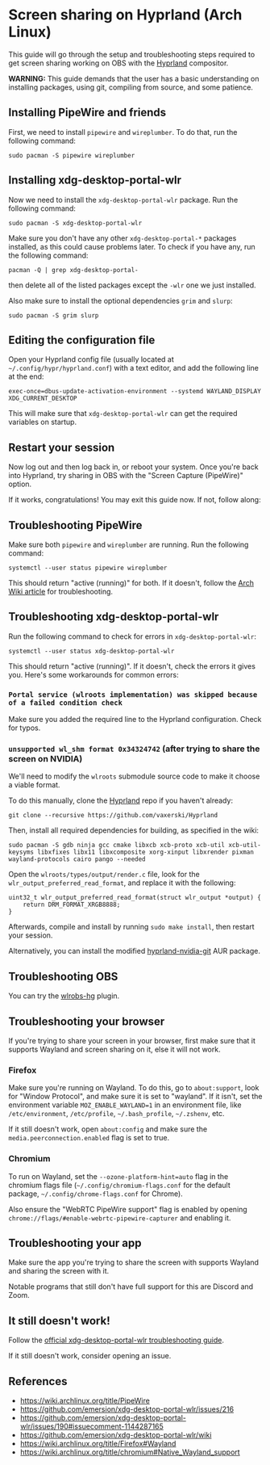 # Screen sharing on Hyprland (Arch Linux)

This guide will go through the setup and troubleshooting steps required to get screen sharing working on OBS with the [Hyprland](https://github.com/vaxerski/Hyprland) compositor.

**WARNING:** This guide demands that the user has a basic understanding on installing packages, using git, compiling from source, and some patience.

## Installing PipeWire and friends
First, we need to install `pipewire` and `wireplumber`. To do that, run the following command:
```
sudo pacman -S pipewire wireplumber
```

## Installing xdg-desktop-portal-wlr
Now we need to install the `xdg-desktop-portal-wlr` package. Run the following command:
```
sudo pacman -S xdg-desktop-portal-wlr
```

Make sure you don't have any other `xdg-desktop-portal-*` packages installed, as this could cause problems later. To check if you have any, run the following command:
```
pacman -Q | grep xdg-desktop-portal-
```
then delete all of the listed packages except the `-wlr` one we just installed.

Also make sure to install the optional dependencies `grim` and `slurp`:
```
sudo pacman -S grim slurp
```

## Editing the configuration file
Open your Hyprland config file (usually located at `~/.config/hypr/hyprland.conf`) with a text editor, and add the following line at the end:
```
exec-once=dbus-update-activation-environment --systemd WAYLAND_DISPLAY XDG_CURRENT_DESKTOP
```
This will make sure that `xdg-desktop-portal-wlr` can get the required variables on startup.

## Restart your session
Now log out and then log back in, or reboot your system. Once you're back into Hyprland, try sharing in OBS with the "Screen Capture (PipeWire)" option.

If it works, congratulations! You may exit this guide now. If not, follow along:

## Troubleshooting PipeWire
Make sure both `pipewire` and `wireplumber` are running. Run the following command:
```
systemctl --user status pipewire wireplumber
```
This should return "active (running)" for both. If it doesn't, follow the [Arch Wiki article](https://wiki.archlinux.org/title/PipeWire) for troubleshooting.

## Troubleshooting xdg-desktop-portal-wlr
Run the following command to check for errors in `xdg-desktop-portal-wlr`:
```
systemctl --user status xdg-desktop-portal-wlr
```
This should return "active (running)". If it doesn't, check the errors it gives you. Here's some workarounds for common errors:

### `Portal service (wlroots implementation) was skipped because of a failed condition check`
Make sure you added the required line to the Hyprland configuration. Check for typos.

### `unsupported wl_shm format 0x34324742` (after trying to share the screen on NVIDIA)
We'll need to modify the `wlroots` submodule source code to make it choose a viable format.

To do this manually, clone the [Hyprland](https://github.com/vaxerski/Hyprland) repo if you haven't already:
```
git clone --recursive https://github.com/vaxerski/Hyprland
```
Then, install all required dependencies for building, as specified in the wiki:
```
sudo pacman -S gdb ninja gcc cmake libxcb xcb-proto xcb-util xcb-util-keysyms libxfixes libx11 libxcomposite xorg-xinput libxrender pixman wayland-protocols cairo pango --needed
```
Open the `wlroots/types/output/render.c` file, look for the `wlr_output_preferred_read_format`, and replace it with the following:
```
uint32_t wlr_output_preferred_read_format(struct wlr_output *output) {
    return DRM_FORMAT_XRGB8888;
}
```
Afterwards, compile and install by running `sudo make install`, then restart your session.

Alternatively, you can install the modified [hyprland-nvidia-git](https://aur.archlinux.org/packages/hyprland-nvidia-git) AUR package.

## Troubleshooting OBS
You can try the [wlrobs-hg](https://aur.archlinux.org/packages/wlrobs-hg) plugin.

## Troubleshooting your browser
If you're trying to share your screen in your browser, first make sure that it supports Wayland and screen sharing on it, else it will not work.

### Firefox
Make sure you're running on Wayland. To do this, go to `about:support`, look for "Window Protocol", and make sure it is set to "wayland".
If it isn't, set the environment variable `MOZ_ENABLE_WAYLAND=1` in an environment file, like `/etc/environment`, `/etc/profile`, `~/.bash_profile`, `~/.zshenv`, etc.

If it still doesn't work, open `about:config` and make sure the `media.peerconnection.enabled` flag is set to true.

### Chromium
To run on Wayland, set the `--ozone-platform-hint=auto` flag in the chromium flags file (`~/.config/chromium-flags.conf` for the default package, `~/.config/chrome-flags.conf` for Chrome).

Also ensure the "WebRTC PipeWire support" flag is enabled by opening `chrome://flags/#enable-webrtc-pipewire-capturer` and enabling it.

## Troubleshooting your app
Make sure the app you're trying to share the screen with supports Wayland and sharing the screen with it.

Notable programs that still don't have full support for this are Discord and Zoom.

## It still doesn't work!
Follow the [official xdg-desktop-portal-wlr troubleshooting guide](https://github.com/emersion/xdg-desktop-portal-wlr/wiki/"It-doesn't-work"-Troubleshooting-Checklist).

If it still doesn't work, consider opening an issue.

## References
* <https://wiki.archlinux.org/title/PipeWire>
* <https://github.com/emersion/xdg-desktop-portal-wlr/issues/216>
* <https://github.com/emersion/xdg-desktop-portal-wlr/issues/190#issuecomment-1144287165>
* <https://github.com/emersion/xdg-desktop-portal-wlr/wiki>
* <https://wiki.archlinux.org/title/Firefox#Wayland>
* <https://wiki.archlinux.org/title/chromium#Native_Wayland_support>
